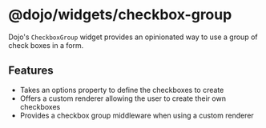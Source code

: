 # @dojo/widgets/checkbox-group

Dojo's `CheckboxGroup` widget provides an opinionated way to use a group of check boxes in a form.

## Features

- Takes an options property to define the checkboxes to create
- Offers a custom renderer allowing the user to create their own checkboxes
- Provides a checkbox group middleware when using a custom renderer
